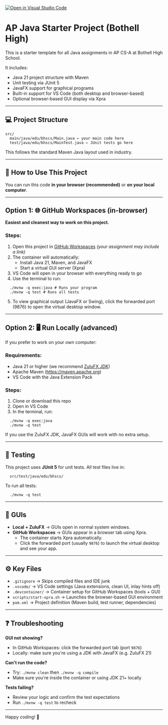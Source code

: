 [![Open in Visual Studio Code](https://classroom.github.com/assets/open-in-vscode-2e0aaae1b6195c2367325f4f02e2d04e9abb55f0b24a779b69b11b9e10269abc.svg)](https://classroom.github.com/online_ide?assignment_repo_id=20430857&assignment_repo_type=AssignmentRepo)
# AP Java Starter Project (Bothell High)

This is a starter template for all Java assignments in AP CS-A at Bothell High School.

It includes:
- Java 21 project structure with Maven
- Unit testing via JUnit 5
- JavaFX support for graphical programs
- Built-in support for VS Code (both desktop and browser-based)
- Optional browser-based GUI display via Xpra

---

## 💻 Project Structure
```
src/
  main/java/edu/bhscs/Main.java ← your main code here
  test/java/edu/bhscs/MainTest.java ← JUnit tests go here
```

This follows the standard Maven Java layout used in industry.

---

## 🚀 How to Use This Project

You can run this code **in your browser (recommended)** or **on your local computer**.

---

## Option 1: 🌐 GitHub Workspaces (in-browser)

**Easiest and cleanest way to work on this project.**

### Steps:
1. Open this project in [GitHub Workspaces](https://github.com/features/workspaces)
   *(your assignment may include a link)*
2. The container will automatically:
   - Install Java 21, Maven, and JavaFX
   - Start a virtual GUI server (Xpra)
3. VS Code will open in your browser with everything ready to go
4. Use the terminal to run:
```
  ./mvnw -q exec:java # Runs your program
  ./mvnw -q test # Runs all tests
```

5. To view graphical output (JavaFX or Swing), click the forwarded port (9876) to open the virtual desktop window.

---

## Option 2: 🖥️ Run Locally (advanced)

If you prefer to work on your own computer:

### Requirements:
- Java 21 or higher (we recommend [ZuluFX JDK](https://www.azul.com/downloads/?package=jdk))
- Apache Maven (https://maven.apache.org)
- VS Code with the Java Extension Pack

### Steps:
1. Clone or download this repo
2. Open in VS Code
3. In the terminal, run:
```
  ./mvnw -q exec:java
  ./mvnw -q test
```

If you use the ZuluFX JDK, JavaFX GUIs will work with no extra setup.

---

## 🧪 Testing

This project uses **JUnit 5** for unit tests. All test files live in:
```
  src/test/java/edu/bhscs/
```

To run all tests:
```
  ./mvnw -q test
```
---

## 🎨 GUIs
- **Local + ZuluFX** → GUIs open in normal system windows.
- **GitHub Workspaces** → GUIs appear in a browser tab using Xpra.
  - The container starts Xpra automatically.
  - Click the forwarded port (usually `9876`) to launch the virtual desktop and see your app.

---

## ⚙️ Key Files
- `.gitignore` → Skips compiled files and IDE junk
- `.vscode/` → VS Code settings (Java extensions, clean UI, inlay hints off)
- `.devcontainer/` → Container setup for GitHub Workspaces (tools + GUI)
- `scripts/start-xpra.sh` → Launches the browser-based GUI environment
- `pom.xml` → Project definition (Maven build, test runner, dependencies)

---

## ❓ Troubleshooting

**GUI not showing?**
- In GitHub Workspaces: click the forwarded port tab (port `9876`)
- Locally: make sure you're using a JDK with JavaFX (e.g. ZuluFX 21)

**Can't run the code?**
- Try: `./mvnw clean` then `./mvnw -q compile`
- Make sure you're inside the container or using JDK 21+ locally

**Tests failing?**
- Review your logic and confirm the test expectations
- Run `./mvnw -q test` to recheck

---

Happy coding! 🚀
